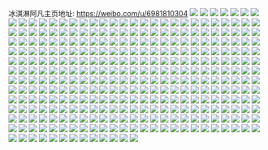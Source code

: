 冰淇淋阿凡主页地址: https://weibo.com/u/6981810304 
![](https://wx4.sinaimg.cn/mw2000/007CuXNCly1h9jj593dpgj31nk27fe82.jpg) 
![](https://wx4.sinaimg.cn/mw2000/007CuXNCly1h9jj5au3rsj31nz27zhdu.jpg) 
![](https://wx4.sinaimg.cn/mw2000/007CuXNCly1h9jj5c5tqzj31sc2dskjm.jpg) 
![](https://wx4.sinaimg.cn/mw2000/007CuXNCly1h9jj5dk4rgj31fq1wznpd.jpg) 
![](https://wx4.sinaimg.cn/mw2000/007CuXNCly1h9jj5eodg9j31oh28nqv5.jpg) 
![](https://wx4.sinaimg.cn/mw2000/007CuXNCly1h9jj5fs20rj31my26lqv5.jpg) 
![](https://wx4.sinaimg.cn/mw2000/007CuXNCly1h9jj5gromvj31oh28nx6p.jpg) 
![](https://wx4.sinaimg.cn/mw2000/007CuXNCly1h9jj5hph7gj31qt2brnpd.jpg) 
![](https://wx4.sinaimg.cn/mw2000/007CuXNCly1h9jj5ivzwrj31sc2dsb2a.jpg) 
![](https://wx4.sinaimg.cn/mw2000/007CuXNCly1h9jj5kasc0j31sc2dsqv6.jpg) 
![](https://wx4.sinaimg.cn/mw2000/007CuXNCly1h9jj57mvn3j31sc2dsnpe.jpg) 
![](https://wx4.sinaimg.cn/mw2000/007CuXNCly1h9jj5lz0hij32qy228hdv.jpg) 
![](https://wx4.sinaimg.cn/mw2000/007CuXNCly1h9jj5n1vpkj31hu1zshdt.jpg) 
![](https://wx4.sinaimg.cn/mw2000/007CuXNCly1h9jj5o3pqcj31iu214hdt.jpg) 
![](https://wx4.sinaimg.cn/mw2000/007CuXNCly1h9jj5p658gj31ov295u0x.jpg) 
![](https://wx4.sinaimg.cn/mw2000/007CuXNCly1h8quexsv89j31l5247b29.jpg) 
![](https://wx4.sinaimg.cn/mw2000/007CuXNCly1h8quf0btz6j31ij20qhdt.jpg) 
![](https://wx4.sinaimg.cn/mw2000/007CuXNCly1h8quf350n6j31p929ou0x.jpg) 
![](https://wx4.sinaimg.cn/mw2000/007CuXNCly1h8quf5ghu3j31gr1ycu0x.jpg) 
![](https://wx4.sinaimg.cn/mw2000/007CuXNCly1h8quf9dcv2j31m725m7wi.jpg) 
![](https://wx4.sinaimg.cn/mw2000/007CuXNCly1h8qufbgvwyj31is211e81.jpg) 
![](https://wx4.sinaimg.cn/mw2000/007CuXNCly1h8jfapo6f3j31ri2cou0x.jpg) 
![](https://wx4.sinaimg.cn/mw2000/007CuXNCly1h8jfan4vvzj31sc2ds4qq.jpg) 
![](https://wx4.sinaimg.cn/mw2000/007CuXNCly1h8jfasb4shj31sc2ds4qq.jpg) 
![](https://wx4.sinaimg.cn/mw2000/007CuXNCly1h8jfautrdnj31sc2dsb2a.jpg) 
![](https://wx4.sinaimg.cn/mw2000/007CuXNCly1h8dpo4hm5fj31mj262e81.jpg) 
![](https://wx4.sinaimg.cn/mw2000/007CuXNCly1h8dpo6gt18j31sc2dsx6p.jpg) 
![](https://wx4.sinaimg.cn/mw2000/007CuXNCly1h8dpo8a6h4j31ni27dhdt.jpg) 
![](https://wx4.sinaimg.cn/mw2000/007CuXNCly1h8dpoa81lfj31q82azkjl.jpg) 
![](https://wx4.sinaimg.cn/mw2000/007CuXNCly1h8dpo31f0xj31nc275e81.jpg) 
![](https://wx4.sinaimg.cn/mw2000/007CuXNCly1h8dpobxgalj31p629le81.jpg) 
![](https://wx4.sinaimg.cn/mw2000/007CuXNCly1h8dpod5wohj31dm1u67v1.jpg) 
![](https://wx4.sinaimg.cn/mw2000/007CuXNCly1h8dpof1amaj31qq2bmnpd.jpg) 
![](https://wx4.sinaimg.cn/mw2000/007CuXNCly1h882k6z11wj30jh0vpq6c.jpg) 
![](https://wx4.sinaimg.cn/mw2000/007CuXNCly1h882k7cvooj30n00jkaff.jpg) 
![](https://wx4.sinaimg.cn/mw2000/007CuXNCly1h882k9my7hj30n01ds1kx.jpg) 
![](https://wx4.sinaimg.cn/mw2000/007CuXNCly1h8134hw96aj31o928ckjl.jpg) 
![](https://wx4.sinaimg.cn/mw2000/007CuXNCly1h8134kv3u7j31ma25qnpd.jpg) 
![](https://wx4.sinaimg.cn/mw2000/007CuXNCly1h8134n2ed4j31mu26ge81.jpg) 
![](https://wx4.sinaimg.cn/mw2000/007CuXNCly1h8134fskkwj31ld24ie81.jpg) 
![](https://wx4.sinaimg.cn/mw2000/007CuXNCly1h7wlz1blduj31pk2a3qv5.jpg) 
![](https://wx4.sinaimg.cn/mw2000/007CuXNCly1h7te9o99bpj31hp1zm7wh.jpg) 
![](https://wx4.sinaimg.cn/mw2000/007CuXNCly1h7te9oz2q5j31ia20enpd.jpg) 
![](https://wx4.sinaimg.cn/mw2000/007CuXNCly1h7te9qg7h6j31sc2ds4qq.jpg) 
![](https://wx4.sinaimg.cn/mw2000/007CuXNCly1h7te9nqqhqj31ma25pe81.jpg) 
![](https://wx4.sinaimg.cn/mw2000/007CuXNCly1h7ip0p2fwhj31sc2ds7wi.jpg) 
![](https://wx4.sinaimg.cn/mw2000/007CuXNCly1h7ip0rom6cj31sc2dshdu.jpg) 
![](https://wx4.sinaimg.cn/mw2000/007CuXNCly1h7ip0u174aj31sc2dse82.jpg) 
![](https://wx4.sinaimg.cn/mw2000/007CuXNCly1h7ip0wcrhlj31sc2dsnpe.jpg) 
![](https://wx4.sinaimg.cn/mw2000/007CuXNCly1h7ip0xq983j31sc2dse82.jpg) 
![](https://wx4.sinaimg.cn/mw2000/007CuXNCly1h7br7ycjxhj31mb25qkjl.jpg) 
![](https://wx4.sinaimg.cn/mw2000/007CuXNCly1h7br7yzvc0j313h1gmk6a.jpg) 
![](https://wx4.sinaimg.cn/mw2000/007CuXNCly1h7br80cgnrj31561iwavl.jpg) 
![](https://wx4.sinaimg.cn/mw2000/007CuXNCly1h7br818p08j30tf138mz7.jpg) 
![](https://wx4.sinaimg.cn/mw2000/007CuXNCly1h7bgj5ch97j31sc2ds4qq.jpg) 
![](https://wx4.sinaimg.cn/mw2000/007CuXNCly1h7bgjafbspj31sc2ds7wi.jpg) 
![](https://wx4.sinaimg.cn/mw2000/007CuXNCly1h7bgje15dfj31sc2dsu0x.jpg) 
![](https://wx4.sinaimg.cn/mw2000/007CuXNCly1h7bgjg20qkj31sa2dqqv5.jpg) 
![](https://wx4.sinaimg.cn/mw2000/007CuXNCly1h7ar1zyw55j31oy299dmv.jpg) 
![](https://wx4.sinaimg.cn/mw2000/007CuXNCly1h7ar1p6yl2j31ll24sb29.jpg) 
![](https://wx4.sinaimg.cn/mw2000/007CuXNCly1h7ar7nlfdsj30q00yo12s.jpg) 
![](https://wx4.sinaimg.cn/mw2000/007CuXNCly1h7ar7o9rrpj30ps0pstas.jpg) 
![](https://wx4.sinaimg.cn/mw2000/007CuXNCly1h79h2l7lndj31nb2734qp.jpg) 
![](https://wx4.sinaimg.cn/mw2000/007CuXNCly1h79h2k19ywj31ne276kjl.jpg) 
![](https://wx4.sinaimg.cn/mw2000/007CuXNCly1h72qcjbt4lj31lx258hdt.jpg) 
![](https://wx4.sinaimg.cn/mw2000/007CuXNCly1h72qcrr2haj3210210b29.jpg) 
![](https://wx4.sinaimg.cn/mw2000/007CuXNCly1h72qcuffr8j32c0340e82.jpg) 
![](https://wx4.sinaimg.cn/mw2000/007CuXNCly1h6umvmpqtej31l824a7wh.jpg) 
![](https://wx4.sinaimg.cn/mw2000/007CuXNCly1h6umvm4k3zj31n026o7wh.jpg) 
![](https://wx4.sinaimg.cn/mw2000/007CuXNCly1h6umvnivfxj31jp22ahdt.jpg) 
![](https://wx4.sinaimg.cn/mw2000/007CuXNCly1h6umvoarppj31jr22dhdt.jpg) 
![](https://wx4.sinaimg.cn/mw2000/007CuXNCly1h6lz2fisiij31j421i4qp.jpg) 
![](https://wx4.sinaimg.cn/mw2000/007CuXNCly1h6gjyjh1n5j32qa21phdt.jpg) 
![](https://wx4.sinaimg.cn/mw2000/007CuXNCly1h6gk7mqa84j33402c01ky.jpg) 
![](https://wx4.sinaimg.cn/mw2000/007CuXNCly1h6gjyykufoj32dc35s4ey.jpg) 
![](https://wx4.sinaimg.cn/mw2000/007CuXNCly1h69bwkxgl2j31nd276kjl.jpg) 
![](https://wx4.sinaimg.cn/mw2000/007CuXNCly1h5k2m46j31j31lw257npd.jpg) 
![](https://wx4.sinaimg.cn/mw2000/007CuXNCly1h5k2ltzo4jj31sc2dsqv5.jpg) 
![](https://wx4.sinaimg.cn/mw2000/007CuXNCly1h5k2lxmo1tj31sc2dsqv6.jpg) 
![](https://wx4.sinaimg.cn/mw2000/007CuXNCly1h5k2m272vdj31sc2dsnpe.jpg) 
![](https://wx4.sinaimg.cn/mw2000/007CuXNCly1h5k2mp5nsjj30sg1kwnck.jpg) 
![](https://wx4.sinaimg.cn/mw2000/007CuXNCly1h5k2mam1taj31xh2knhdt.jpg) 
![](https://wx4.sinaimg.cn/mw2000/007CuXNCly1h5k2mmrjmsj32dc35su0y.jpg) 
![](https://wx4.sinaimg.cn/mw2000/007CuXNCly1h5k2mvbqphj31o0280npd.jpg) 
![](https://wx4.sinaimg.cn/mw2000/007CuXNCly1h54aqjffnwj31m325hb29.jpg) 
![](https://wx4.sinaimg.cn/mw2000/007CuXNCly1h54aqkqyt1j31lv2561hc.jpg) 
![](https://wx4.sinaimg.cn/mw2000/007CuXNCly1h54aqlnet4j31sc2dskjl.jpg) 
![](https://wx4.sinaimg.cn/mw2000/007CuXNCly1h54aqmtp44j31kj23d7tv.jpg) 
![](https://wx4.sinaimg.cn/mw2000/007CuXNCly1h54aqglt95j31mp269e81.jpg) 
![](https://wx4.sinaimg.cn/mw2000/007CuXNCly1h3zmu1v7tfj31lk24rb29.jpg) 
![](https://wx4.sinaimg.cn/mw2000/007CuXNCly1h3zmu32sxcj31km23hb29.jpg) 
![](https://wx4.sinaimg.cn/mw2000/007CuXNCly1h3zmu3xd81j31iu2154qp.jpg) 
![](https://wx4.sinaimg.cn/mw2000/007CuXNCly1h3zmu5e7baj31m025ce81.jpg) 
![](https://wx4.sinaimg.cn/mw2000/007CuXNCly1h3zmuahxwdj31hw1zvu0x.jpg) 
![](https://wx4.sinaimg.cn/mw2000/007CuXNCly1h3zmucsjubj31e71uy1kx.jpg) 
![](https://wx4.sinaimg.cn/mw2000/007CuXNCly1h3zmvkyt1kj310d10dqbm.jpg) 
![](https://wx4.sinaimg.cn/mw2000/007CuXNCly1h3hbxtoph1j33402c0u0y.jpg) 
![](https://wx4.sinaimg.cn/mw2000/007CuXNCly1h3hbxxmkv1j32801o04qq.jpg) 
![](https://wx4.sinaimg.cn/mw2000/007CuXNCly1h3hby0oguzj32801o0x6p.jpg) 
![](https://wx4.sinaimg.cn/mw2000/007CuXNCly1h3hby19tv4j32c02c0kjl.jpg) 
![](https://wx4.sinaimg.cn/mw2000/007CuXNCly1h3hby2zqz7j32c02c0b2a.jpg) 
![](https://wx4.sinaimg.cn/mw2000/007CuXNCly1h3hbyjn0c5j32182187wh.jpg) 
![](https://wx4.sinaimg.cn/mw2000/007CuXNCly1h3emix13npj32pp21ahdt.jpg) 
![](https://wx4.sinaimg.cn/mw2000/007CuXNCly1h3emiy0s4pj320k2ore81.jpg) 
![](https://wx4.sinaimg.cn/mw2000/007CuXNCly1h3emjczay8j32av32ib2a.jpg) 
![](https://wx4.sinaimg.cn/mw2000/007CuXNCly1h3emizy819j323c2sghdt.jpg) 
![](https://wx4.sinaimg.cn/mw2000/007CuXNCly1h2gxi1f8e8j31nv27vhdt.jpg) 
![](https://wx4.sinaimg.cn/mw2000/007CuXNCly1h2gxi0c8nqj31p529je81.jpg) 
![](https://wx4.sinaimg.cn/mw2000/007CuXNCly1h2gxi2ihd7j31q82azkjl.jpg) 
![](https://wx4.sinaimg.cn/mw2000/007CuXNCly1h2gxi4d2lrj30sg1rz1kx.jpg) 
![](https://wx4.sinaimg.cn/mw2000/007CuXNCly1h24qujohlij315f1j94qp.jpg) 
![](https://wx4.sinaimg.cn/mw2000/007CuXNCly1h24qulvf3hj316n1kwno7.jpg) 
![](https://wx4.sinaimg.cn/mw2000/007CuXNCly1h24quuu75vj312n12nqg7.jpg) 
![](https://wx4.sinaimg.cn/mw2000/007CuXNCly1h24uvqs26lj310w1d7tn2.jpg) 
![](https://wx4.sinaimg.cn/mw2000/007CuXNCly1h24v4efcfhj30sg18u7fr.jpg) 
![](https://wx4.sinaimg.cn/mw2000/007CuXNCly1h24v52ahxej30ag0aggm8.jpg) 
![](https://wx4.sinaimg.cn/mw2000/007CuXNCly1h1zyxm924aj31pe29uu0x.jpg) 
![](https://wx4.sinaimg.cn/mw2000/007CuXNCly1h1zyx8sy73j31ng27anpd.jpg) 
![](https://wx4.sinaimg.cn/mw2000/007CuXNCly1h1zyxpybnij32c02c0kjl.jpg) 
![](https://wx4.sinaimg.cn/mw2000/007CuXNCly1h1zyxjircxj32c02c01ky.jpg) 
![](https://wx4.sinaimg.cn/mw2000/007CuXNCly1h1zyxx1u0lj322v22vkjl.jpg) 
![](https://wx4.sinaimg.cn/mw2000/007CuXNCly1h1zyzmmfhqj30sg6l1u0z.jpg) 
![](https://wx4.sinaimg.cn/mw2000/007CuXNCly1h1wrwek226j31k722xb29.jpg) 
![](https://wx4.sinaimg.cn/mw2000/007CuXNCly1h1ws2xgsecj31n326sx6p.jpg) 
![](https://wx4.sinaimg.cn/mw2000/007CuXNCly1h1wrwkts28j31ko23k7wh.jpg) 
![](https://wx4.sinaimg.cn/mw2000/007CuXNCly1h1wrwgqplxj30fw0s9wjy.jpg) 
![](https://wx4.sinaimg.cn/mw2000/007CuXNCly1h1oh91i09gj31sc2dsu0x.jpg) 
![](https://wx4.sinaimg.cn/mw2000/007CuXNCly1h1oh90n1j2j31k322sb29.jpg) 
![](https://wx4.sinaimg.cn/mw2000/007CuXNCly1h1oh928yxsj31hv1zuhdt.jpg) 
![](https://wx4.sinaimg.cn/mw2000/007CuXNCly1h1oh949msgj318g1n97wh.jpg) 
![](https://wx4.sinaimg.cn/mw2000/007CuXNCly1h1oh9507bjj31pn2a7kjl.jpg) 
![](https://wx4.sinaimg.cn/mw2000/007CuXNCly1h1kxbkunocj31cw1t71kx.jpg) 
![](https://wx4.sinaimg.cn/mw2000/007CuXNCly1h1kxbjdcfvj31mt26ehdt.jpg) 
![](https://wx4.sinaimg.cn/mw2000/007CuXNCly1h1kxbo5pezj32p720wu0y.jpg) 
![](https://wx4.sinaimg.cn/mw2000/007CuXNCly1h1kxcij620j32dc35shdw.jpg) 
![](https://wx4.sinaimg.cn/mw2000/007CuXNCly1h1kxcq2qdaj31p129du0x.jpg) 
![](https://wx4.sinaimg.cn/mw2000/007CuXNCly1h1kxcmnlg9j30sg1ud4qp.jpg) 
![](https://wx4.sinaimg.cn/mw2000/007CuXNCly1h1kxcx2xpaj31y32lgu0x.jpg) 
![](https://wx4.sinaimg.cn/mw2000/007CuXNCly1h1kxcytf2oj32bv2bvnpe.jpg) 
![](https://wx4.sinaimg.cn/mw2000/007CuXNCly1h1kxd0gqe6j32c02c0u0x.jpg) 
![](https://wx4.sinaimg.cn/mw2000/007CuXNCly1h1eapz62qwj30u0141k1a.jpg) 
![](https://wx4.sinaimg.cn/mw2000/007CuXNCly1h1eaq01q3nj30u0140dpy.jpg) 
![](https://wx4.sinaimg.cn/mw2000/007CuXNCly1h1eaq0pfgij30u0140qcz.jpg) 
![](https://wx4.sinaimg.cn/mw2000/007CuXNCly1h1eaq1b2t1j30n008x0u2.jpg) 
![](https://wx4.sinaimg.cn/mw2000/007CuXNCly1h1bp1otnf9j30u0140wnb.jpg) 
![](https://wx4.sinaimg.cn/mw2000/007CuXNCly1h1bp1pkyslj30u014047g.jpg) 
![](https://wx4.sinaimg.cn/mw2000/007CuXNCly1h1bp1qeicdj30u0140ti1.jpg) 
![](https://wx4.sinaimg.cn/mw2000/007CuXNCly1h173m6dat2j31400u0dng.jpg) 
![](https://wx4.sinaimg.cn/mw2000/007CuXNCly1h13jjlvv4lj30u0140tgx.jpg) 
![](https://wx4.sinaimg.cn/mw2000/007CuXNCly1h13jg2t4k1j30u0140dnv.jpg) 
![](https://wx4.sinaimg.cn/mw2000/007CuXNCly1h13jmtpcpjj30u0140ti2.jpg) 
![](https://wx4.sinaimg.cn/mw2000/007CuXNCly1h13jg5tunzj30u0140jys.jpg) 
![](https://wx4.sinaimg.cn/mw2000/007CuXNCly1h0fgp2po4yj30u013y11y.jpg) 
![](https://wx4.sinaimg.cn/mw2000/007CuXNCly1h0fgp39lisj30u014047q.jpg) 
![](https://wx4.sinaimg.cn/mw2000/007CuXNCly1h0fgp3o86dj30u014010k.jpg) 
![](https://wx4.sinaimg.cn/mw2000/007CuXNCly1h0fgp43fnoj30u0140thz.jpg) 
![](https://wx4.sinaimg.cn/mw2000/007CuXNCly1h0fgp4knoqj30u0140wop.jpg) 
![](https://wx4.sinaimg.cn/mw2000/007CuXNCly1h0fgp56733j30u0140qco.jpg) 
![](https://wx4.sinaimg.cn/mw2000/007CuXNCly1gyd1cn4w6nj31ht1zrkjl.jpg) 
![](https://wx4.sinaimg.cn/mw2000/007CuXNCly1gyd1cpls78j31h11ypu0x.jpg) 
![](https://wx4.sinaimg.cn/mw2000/007CuXNCly1gyd1cs62ctj31o0280kjm.jpg) 
![](https://wx4.sinaimg.cn/mw2000/007CuXNCly1gyd1cjidxgj30u00u0jxp.jpg) 
![](https://wx4.sinaimg.cn/mw2000/007CuXNCly1gyd1cxda1tj32bz2byqv6.jpg) 
![](https://wx4.sinaimg.cn/mw2000/007CuXNCly1gyd1cyl1coj32c02c01ky.jpg) 
![](https://wx4.sinaimg.cn/mw2000/007CuXNCly1gyd1e9iu7hj32c02c0u0y.jpg) 
![](https://wx4.sinaimg.cn/mw2000/007CuXNCly1gyd1deocv0j32c02c0e82.jpg) 
![](https://wx4.sinaimg.cn/mw2000/007CuXNCly1gyd1d1mkw2j31260u0grb.jpg) 
![](https://wx4.sinaimg.cn/mw2000/007CuXNCly1gxqd82k6iuj30u0141wng.jpg) 
![](https://wx4.sinaimg.cn/mw2000/007CuXNCly1gxqd833qkgj30u0140jzz.jpg) 
![](https://wx4.sinaimg.cn/mw2000/007CuXNCly1gxqd81chkqj30u00u0qa8.jpg) 
![](https://wx4.sinaimg.cn/mw2000/007CuXNCly1gxqd81wsuwj30u00u0ahc.jpg) 
![](https://wx4.sinaimg.cn/mw2000/007CuXNCly1gxqd83tr41j30u00u0qbt.jpg) 
![](https://wx4.sinaimg.cn/mw2000/007CuXNCly1gxqd86kjshj30u00u0n3s.jpg) 
![](https://wx4.sinaimg.cn/mw2000/007CuXNCly1gxqd80us0nj30sg2dce1d.jpg) 
![](https://wx4.sinaimg.cn/mw2000/007CuXNCly1gxqd84u895j30u00u0q9z.jpg) 
![](https://wx4.sinaimg.cn/mw2000/007CuXNCly1gx6bxygxljj30u01hcn8u.jpg) 
![](https://wx4.sinaimg.cn/mw2000/007CuXNCly1gx6bxxp8lxj30u01hcn9e.jpg) 
![](https://wx4.sinaimg.cn/mw2000/007CuXNCly1gx6bxz0yr7j30u00u00zu.jpg) 
![](https://wx4.sinaimg.cn/mw2000/007CuXNCly1gx6by04j14j30ok0wqaeg.jpg) 
![](https://wx4.sinaimg.cn/mw2000/007CuXNCly1gx6by0kuy1j30u0140wkd.jpg) 
![](https://wx4.sinaimg.cn/mw2000/007CuXNCly1gx6by1a82vj30u0140k41.jpg) 
![](https://wx4.sinaimg.cn/mw2000/007CuXNCly1gx6by1v3mnj31400u07ew.jpg) 
![](https://wx4.sinaimg.cn/mw2000/007CuXNCly1gx6bxzlz2tj31400u04ay.jpg) 
![](https://wx4.sinaimg.cn/mw2000/007CuXNCly1gx6bym4imcj30sg3y87wh.jpg) 
![](https://wx4.sinaimg.cn/mw2000/007CuXNCly1gwh6nzzx5yj31400u0gsv.jpg) 
![](https://wx4.sinaimg.cn/mw2000/007CuXNCly1gwh6o0tmgvj31400u0qa7.jpg) 
![](https://wx4.sinaimg.cn/mw2000/007CuXNCly1gwh6o1o6toj30u0140qbt.jpg) 
![](https://wx4.sinaimg.cn/mw2000/007CuXNCly1gwh6o33n3tj30tv0tvaf3.jpg) 
![](https://wx4.sinaimg.cn/mw2000/007CuXNCly1gwh6o3v06oj30u00u0wnh.jpg) 
![](https://wx4.sinaimg.cn/mw2000/007CuXNCly1gwh6o4jcywj30u00u046q.jpg) 
![](https://wx4.sinaimg.cn/mw2000/007CuXNCly1gwh6oqiy8fj30u00u0wnr.jpg) 
![](https://wx4.sinaimg.cn/mw2000/007CuXNCly1gwh6or800vj30u00u0n3g.jpg) 
![](https://wx4.sinaimg.cn/mw2000/007CuXNCly1gwh6pfmh3yj30u00usae3.jpg) 
![](https://wx4.sinaimg.cn/mw2000/007CuXNCly1gvls0azwswj60u0140gv502.jpg) 
![](https://wx4.sinaimg.cn/mw2000/007CuXNCly1gvls0bqpwij60u0140gry02.jpg) 
![](https://wx4.sinaimg.cn/mw2000/007CuXNCly1gvls4exzbnj60u0140wle02.jpg) 
![](https://wx4.sinaimg.cn/mw2000/007CuXNCly1gvls4fnsnyj60u00u0gq902.jpg) 
![](https://wx4.sinaimg.cn/mw2000/007CuXNCly1gvls4gvqdnj60u00u00wy02.jpg) 
![](https://wx4.sinaimg.cn/mw2000/007CuXNCly1gvls5xq62cj60u0140n6i02.jpg) 
![](https://wx4.sinaimg.cn/mw2000/007CuXNCly1gvg03vi8lgj60u0140na502.jpg) 
![](https://wx4.sinaimg.cn/mw2000/007CuXNCly1gvg03wdcjqj60u01417kl02.jpg) 
![](https://wx4.sinaimg.cn/mw2000/007CuXNCly1gvg03wwznjj60u01417gw02.jpg) 
![](https://wx4.sinaimg.cn/mw2000/007CuXNCly1gvg03xrxuxj60u0140qdb02.jpg) 
![](https://wx4.sinaimg.cn/mw2000/007CuXNCly1gvg03xahabj60u00u0tdy02.jpg) 
![](https://wx4.sinaimg.cn/mw2000/007CuXNCly1gvg03ya3j2j60u00u0n4z02.jpg) 
![](https://wx4.sinaimg.cn/mw2000/007CuXNCly1gvg03yycgnj60u00u0th902.jpg) 
![](https://wx4.sinaimg.cn/mw2000/007CuXNCly1gvg03uvyqyj61400u049402.jpg) 
![](https://wx4.sinaimg.cn/mw2000/007CuXNCly1gun02pfkyuj60u0141gx802.jpg) 
![](https://wx4.sinaimg.cn/mw2000/007CuXNCly1gun02q2xg7j60u00u07al02.jpg) 
![](https://wx4.sinaimg.cn/mw2000/007CuXNCly1gujd4eidg6j60u014010902.jpg) 
![](https://wx4.sinaimg.cn/mw2000/007CuXNCly1gujd4f17nwj60u014046o02.jpg) 
![](https://wx4.sinaimg.cn/mw2000/007CuXNCly1gtryiwbjpoj61bb1r3e8102.jpg) 
![](https://wx4.sinaimg.cn/mw2000/007CuXNCly1gtryjio4l6j61w12iqnpe02.jpg) 
![](https://wx4.sinaimg.cn/mw2000/007CuXNCly1gtryjobnvyj62dc35su0y02.jpg) 
![](https://wx4.sinaimg.cn/mw2000/007CuXNCly1gtryjpjcaoj60w616w4c902.jpg) 
![](https://wx4.sinaimg.cn/mw2000/007CuXNCly1gsvhp0gudcj31yt2mf7wi.jpg) 
![](https://wx4.sinaimg.cn/mw2000/007CuXNCly1gsvhp312ifj31xj2kpx6p.jpg) 
![](https://wx4.sinaimg.cn/mw2000/007CuXNCly1gsvhp5u0lfj328v2zuu0y.jpg) 
![](https://wx4.sinaimg.cn/mw2000/007CuXNCly1gsvhoxjru2j31sc2ds7wi.jpg) 
![](https://wx4.sinaimg.cn/mw2000/007CuXNCly1gsl4vwwfygj61pd29t7wi02.jpg) 
![](https://wx4.sinaimg.cn/mw2000/007CuXNCly1gsl4w0930ij31or290npd.jpg) 
![](https://wx4.sinaimg.cn/mw2000/007CuXNCly1gsl4w49ptij31nu27su0x.jpg) 
![](https://wx4.sinaimg.cn/mw2000/007CuXNCly1gsl6ouh3fpj31k822ze81.jpg) 
![](https://wx4.sinaimg.cn/mw2000/007CuXNCly1gsl6p430g7j31n026p4qq.jpg) 
![](https://wx4.sinaimg.cn/mw2000/007CuXNCly1gsl6psx14rj31r72cakjm.jpg) 
![](https://wx4.sinaimg.cn/mw2000/007CuXNCly1gsl6p59t4uj32c02c0kjl.jpg) 
![](https://wx4.sinaimg.cn/mw2000/007CuXNCly1gsl6p6krh4j30u00u0n0o.jpg) 
![](https://wx4.sinaimg.cn/mw2000/007CuXNCly1gsl4vsesh3j30u00u0ahk.jpg) 
![](https://wx4.sinaimg.cn/mw2000/007CuXNCly1grc7tq2yehj30n00uon4c.jpg) 
![](https://wx4.sinaimg.cn/mw2000/007CuXNCly1grc7tpcps1j30u01400yq.jpg) 
![](https://wx4.sinaimg.cn/mw2000/007CuXNCly1grc7tqk25lj60u01407er02.jpg) 
![](https://wx4.sinaimg.cn/mw2000/007CuXNCly1grc7v5zj8oj30u00u0aj4.jpg) 
![](https://wx4.sinaimg.cn/mw2000/007CuXNCly1gr1ugyk7s7j30u014013x.jpg) 
![](https://wx4.sinaimg.cn/mw2000/007CuXNCly1gr1ugyyae8j30u0140dqu.jpg) 
![](https://wx4.sinaimg.cn/mw2000/007CuXNCly1gr1ugy1tkkj30u0140gx1.jpg) 
![](https://wx4.sinaimg.cn/mw2000/007CuXNCly1gr1ugzgnm4j30u00u078r.jpg) 
![](https://wx4.sinaimg.cn/mw2000/007CuXNCly1gqnf2t67qcj30u0140wq7.jpg) 
![](https://wx4.sinaimg.cn/mw2000/007CuXNCly1gqnf2u5hhlj30u0140wok.jpg) 
![](https://wx4.sinaimg.cn/mw2000/007CuXNCly1gqnf2uicbuj30u0141dsi.jpg) 
![](https://wx4.sinaimg.cn/mw2000/007CuXNCly1gqnf2utih1j30u0140qg7.jpg) 
![](https://wx4.sinaimg.cn/mw2000/007CuXNCly1gqh0n4mz7oj31o0280u0x.jpg) 
![](https://wx4.sinaimg.cn/mw2000/007CuXNCly1gqh0n7eu7nj31o02804qq.jpg) 
![](https://wx4.sinaimg.cn/mw2000/007CuXNCly1gpx68rxp84j30u00u0tc6.jpg) 
![](https://wx4.sinaimg.cn/mw2000/007CuXNCly1gpswzcp4lej30u0140n5l.jpg) 
![](https://wx4.sinaimg.cn/mw2000/007CuXNCly1gpswzfkibpj30u0140wv0.jpg) 
![](https://wx4.sinaimg.cn/mw2000/007CuXNCly1gpswz7t838j30u0140qjk.jpg) 
![](https://wx4.sinaimg.cn/mw2000/007CuXNCly1gpswzhbcbwj30u01404de.jpg) 
![](https://wx4.sinaimg.cn/mw2000/007CuXNCly1gpjnsuovvej30u014011n.jpg) 
![](https://wx4.sinaimg.cn/mw2000/007CuXNCly1gpjnsw90m6j30u01407hy.jpg) 
![](https://wx4.sinaimg.cn/mw2000/007CuXNCly1gpjnst0g96j30u01407lp.jpg) 
![](https://wx4.sinaimg.cn/mw2000/007CuXNCly1gpjnsy2j5sj30u00u0wjz.jpg) 
![](https://wx4.sinaimg.cn/mw2000/007CuXNCly1gpjnsyv1etj30u00u0454.jpg) 
![](https://wx4.sinaimg.cn/mw2000/007CuXNCly1gpjnszd8fyj30u00u07cx.jpg) 
![](https://wx4.sinaimg.cn/mw2000/007CuXNCly1gpjnt9kqpkj30u01sxe4s.jpg) 
![](https://wx4.sinaimg.cn/mw2000/007CuXNCly1gpjnt5lvvdj30u00u0n3s.jpg) 
![](https://wx4.sinaimg.cn/mw2000/007CuXNCly1gpjntn74vrj30u00u0grr.jpg) 
![](https://wx4.sinaimg.cn/mw2000/007CuXNCly1gozz47s7d5j30sb0sbn2h.jpg) 
![](https://wx4.sinaimg.cn/mw2000/007CuXNCly1gozz4f1897j30u00u0wke.jpg) 
![](https://wx4.sinaimg.cn/mw2000/007CuXNCly1go6fseevejj30u0140tke.jpg) 
![](https://wx4.sinaimg.cn/mw2000/007CuXNCly1go6fsfis7tj30u00u0dqo.jpg) 
![](https://wx4.sinaimg.cn/mw2000/007CuXNCly1glyr2survkj31sc2dsx6p.jpg) 
![](https://wx4.sinaimg.cn/mw2000/007CuXNCly1glyr2qzz1vj30k00zkgqh.jpg) 
![](https://wx4.sinaimg.cn/mw2000/007CuXNCly1glyr2tta4kj32c02c07wh.jpg) 
![](https://wx4.sinaimg.cn/mw2000/007CuXNCly1glyr2v6s9zj32c02c0ak7.jpg) 
![](https://wx4.sinaimg.cn/mw2000/007CuXNCly1glyr2xc1bnj32c02c0hdt.jpg) 
![](https://wx4.sinaimg.cn/mw2000/007CuXNCly1glyr2xtvk9j30u00u0q7l.jpg) 
![](https://wx4.sinaimg.cn/mw2000/007CuXNCly1glyr2yate7j31oz1oz1eo.jpg) 
![](https://wx4.sinaimg.cn/mw2000/007CuXNCly1glyr2z33mzj31sc1scnj0.jpg) 
![](https://wx4.sinaimg.cn/mw2000/007CuXNCly1glyr2zulhxj31x61x64qp.jpg) 
![](https://wx4.sinaimg.cn/mw2000/007CuXNCly1glsva53cppj30u01407gw.jpg) 
![](https://wx4.sinaimg.cn/mw2000/007CuXNCly1glsva5iygdj30u01407es.jpg) 
![](https://wx4.sinaimg.cn/mw2000/007CuXNCly1glsva43nqpj30u00u1n4z.jpg) 
![](https://wx4.sinaimg.cn/mw2000/007CuXNCly1glsva5uo36j30u0140k1y.jpg) 
![](https://wx4.sinaimg.cn/mw2000/007CuXNCly1glsva7m57oj30u01sxtno.jpg) 
![](https://wx4.sinaimg.cn/mw2000/007CuXNCly1glsva8gqcij30u00u0jyr.jpg) 
![](https://wx4.sinaimg.cn/mw2000/007CuXNCly1glsvax29hwj30n01dsx6p.jpg) 
![](https://wx4.sinaimg.cn/mw2000/007CuXNCly1glsvb7wr6qj30n005baao.jpg) 
![](https://wx4.sinaimg.cn/mw2000/007CuXNCly1glbv17t31gj30u00u0wkf.jpg) 
![](https://wx4.sinaimg.cn/mw2000/007CuXNCly1glbv18mg25j30u00u0gt5.jpg) 
![](https://wx4.sinaimg.cn/mw2000/007CuXNCly1glbv18xjfmj30u00u0799.jpg) 
![](https://wx4.sinaimg.cn/mw2000/007CuXNCly1glbv1994cnj31400u011h.jpg) 
![](https://wx4.sinaimg.cn/mw2000/007CuXNCly1glbv19ki2jj30u00u07ck.jpg) 
![](https://wx4.sinaimg.cn/mw2000/007CuXNCly1glbv1aielbj30u00u012v.jpg) 
![](https://wx4.sinaimg.cn/mw2000/007CuXNCly1glbv1bsq4tj30u00u07cl.jpg) 
![](https://wx4.sinaimg.cn/mw2000/007CuXNCly1glbvb2t68cj31410u0tix.jpg) 
![](https://wx4.sinaimg.cn/mw2000/007CuXNCly1glbvb38fhcj30u00u07c3.jpg) 
![](https://wx4.sinaimg.cn/mw2000/007CuXNCly1gl14fwt4ffj30u00u0jzv.jpg) 
![](https://wx4.sinaimg.cn/mw2000/007CuXNCly1gl14fvhhpxj30u00u0dos.jpg) 
![](https://wx4.sinaimg.cn/mw2000/007CuXNCly1gl14fxnfymj30u0140tlt.jpg) 
![](https://wx4.sinaimg.cn/mw2000/007CuXNCly1gl14fy4ew2j30u0140n5p.jpg) 
![](https://wx4.sinaimg.cn/mw2000/007CuXNCly1gl14fym3llj30u0140qf9.jpg) 
![](https://wx4.sinaimg.cn/mw2000/007CuXNCly1gl14fyx5r0j30n005hjse.jpg) 
![](https://wx4.sinaimg.cn/mw2000/007CuXNCly1gjtdsik5h0j31400u04e3.jpg) 
![](https://wx4.sinaimg.cn/mw2000/007CuXNCly1gjtdsj7ewwj30u0140qgl.jpg) 
![](https://wx4.sinaimg.cn/mw2000/007CuXNCly1gjtdsjuan8j30u00u0dns.jpg) 
![](https://wx4.sinaimg.cn/mw2000/007CuXNCly1gjtdsi7o0cj31400u0n7r.jpg) 
![](https://wx4.sinaimg.cn/mw2000/007CuXNCly1gjtdskfx75j30u01ha1cw.jpg) 
![](https://wx4.sinaimg.cn/mw2000/007CuXNCly1gjtdskwydqj30u0140dts.jpg) 
![](https://wx4.sinaimg.cn/mw2000/007CuXNCly1gjtdslbg1xj30u00u0gxv.jpg) 
![](https://wx4.sinaimg.cn/mw2000/007CuXNCly1gjtdslr1lzj31hc0u04ig.jpg) 
![](https://wx4.sinaimg.cn/mw2000/007CuXNCly1gjtdsm4zsvj30u00u07au.jpg) 
![](https://wx4.sinaimg.cn/mw2000/007CuXNCly1gjl5dgn3g7j30n01kmk60.jpg) 
![](https://wx4.sinaimg.cn/mw2000/007CuXNCly1gjl5dh9ir0j30u00u0n80.jpg) 
![](https://wx4.sinaimg.cn/mw2000/007CuXNCly1gjl5dhrylqj30u01ha160.jpg) 
![](https://wx4.sinaimg.cn/mw2000/007CuXNCly1gjl5di47a2j30u00u0n3t.jpg) 
![](https://wx4.sinaimg.cn/mw2000/007CuXNCly1gh4b321bdbj30u10u0til.jpg) 
![](https://wx4.sinaimg.cn/mw2000/007CuXNCly1gh4b33d3h5j30u10u011y.jpg) 
![](https://wx4.sinaimg.cn/mw2000/007CuXNCly1gh4b34p2s3j30u10u0gtn.jpg) 
![](https://wx4.sinaimg.cn/mw2000/007CuXNCly1gh4b35x1hfj30u10u0qbe.jpg) 
![](https://wx4.sinaimg.cn/mw2000/007CuXNCly1gh4b37o573j30u00u0wp1.jpg) 
![](https://wx4.sinaimg.cn/mw2000/007CuXNCly1ggrqjk26cyj30u00u0jyk.jpg) 
![](https://wx4.sinaimg.cn/mw2000/007CuXNCly1ggrqjkayslj30u00u0wof.jpg) 
![](https://wx4.sinaimg.cn/mw2000/007CuXNCly1ggrqjkliemj30u00u0gub.jpg) 
![](https://wx4.sinaimg.cn/mw2000/007CuXNCly1ggrqjkwrq4j31sx0u0aqv.jpg) 
![](https://wx4.sinaimg.cn/mw2000/007CuXNCly1ggrqjjk4puj30u00u0wjm.jpg) 
![](https://wx4.sinaimg.cn/mw2000/007CuXNCly1ggrqjlb5xmj30u00u0dpu.jpg) 
![](https://wx4.sinaimg.cn/mw2000/007CuXNCly1ggrqjlrpmaj30u00u0jz5.jpg) 
![](https://wx4.sinaimg.cn/mw2000/007CuXNCly1ggrqjm2gwfj30u00u0wlj.jpg) 
![](https://wx4.sinaimg.cn/mw2000/007CuXNCly1ggrqjmkoxqj30u00u045w.jpg) 
![](https://wx4.sinaimg.cn/mw2000/007CuXNCly1ggmjsmsp5aj32c02c010x.jpg) 
